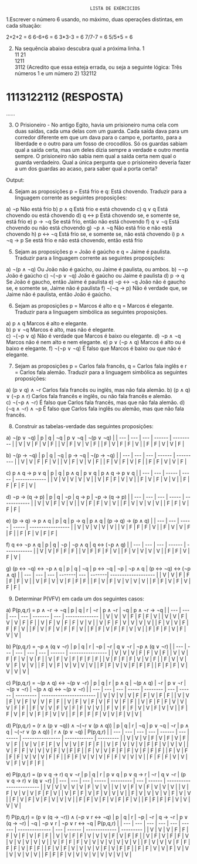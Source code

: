                                     LISTA DE EXÉRCICIOS

1.Escrever o número 6 usando, no máximo, duas operações distintas, em cada 
situação:  

2+2+2 = 6
6-6+6 = 6
3*3-3 = 6
7/7-7 = 6 
5/5+5 = 6

2. Na sequência abaixo descubra qual a próxima linha.
1  
11 
21  
1211  
3112  (Acredito que essa esteja errada, ou seja a seguinte lógica: Três números 1 e um número 2)
132112 
# 1113122112 (RESPOSTA) 
......  

3. O Prisioneiro - No antigo Egito, havia um prisioneiro numa cela com duas saídas, 
cada uma delas com um guarda. Cada saída dava para um corredor diferente em que 
um dava para o campo e, portanto, para a liberdade e o outro para um fosso de 
crocodilos. Só os guardas sabiam qual a saída certa, mas um deles dizia sempre a 
verdade e outro mentia sempre. O prisioneiro não sabia nem qual a saída certa nem 
qual o guarda verdadeiro. Qual a única pergunta que o prisioneiro deveria fazer a um 
dos guardas ao acaso, para saber qual a porta certa?  

Output:


4. Sejam as proposições p = Está frio e q: Está chovendo. Traduzir para a linguagem 
corrente as seguintes proposições: 

a) ¬p                   Não está frio
b) p ∧ q                Está frio e está chovendo
c) q ∨ q                Está chovendo ou está chovendo
d) q ↔ p                Está chovendo se, e somente se, está frio
e) p → ¬q               Se está frio, então não está chovendo
f) q ∨ ¬q               Está chovendo ou não está chovendo
g) ¬p ∧ ¬q              Não está frio e não está chovendo
h) p ↔ ¬q               Está frio se, e somente se, não está chovendo
i) p ∧ ¬q → p           Se está frio e não está chovendo, então está frio

5. Sejam as proposições p = João é gaúcho e q = Jaime é paulista. Traduzir para a 
linguagem corrente as seguintes proposições: 
 
a) ¬(p ∧ ¬q)            Ou João não é gaúcho, ou Jaime é paulista, ou ambos.
b) ¬¬p                  João é gaúcho
c) ¬(¬p ∨ ¬q)           João é gaúcho ou Jaime é paulista
d) p → q                Se João é gaucho, então Jaime é paulista
e) ¬p ↔ ¬q              João não é gaucho se, e somente se, Jaime não é paulista
f) ¬(¬q → p)            Não é verdade que, se Jaime não é paulista, então João é gaúcho.

6. Sejam as proposições p = Marcos é alto e q = Marcos é elegante. Traduzir para a 
linguagem simbólica as seguintes proposições. 

a) p ∧ q                Marcos é alto e elegante.  
b) p ∨ ¬q               Marcos é alto, mas não é elegante.  
c) ¬(¬p ∨ q)            Não é verdade que Marcos é baixo ou elegante. 
d) ¬p ∧ ¬q              Marcos não é nem alto e nem elegante. 
e) p ∨ (¬p ∧ q)         Marcos é alto ou é baixo e elegante. 
f) ¬(¬p ∨ ¬q)           É falso que Marcos é baixo ou que não é elegante. 

7. Sejam as proposições p = Carlos fala francês, q = Carlos fala inglês e r = Carlos 
fala alemão. Traduzir para a linguagem simbólica as seguintes proposições: 

a) (p ∨ q) ∧ ¬r         Carlos fala francês ou inglês, mas não fala alemão. 
b) (p ∧ q) ∨ (¬p ∧ r)   Carlos fala francês e inglês, ou não fala francês e alemão.  
c) ¬(¬p ∧ ¬r)           É falso que Carlos fala francês, mas que não fala alemão. 
d) (¬q ∧ ¬r) ∧ ¬p       É falso que Carlos fala inglês ou alemão, mas que não fala francês.

8. Construir as tabelas-verdade das seguintes proposições:  

a) ¬(p ∨ ¬q)
|  p  |  q  | ¬q  | p ∨ ¬q | ¬(p ∨ ¬q) |
| --- | --- | --- | ------ | --------- |
|  V  |  V  |  F  |   V    |     F     |
|  V  |  F  |  V  |   V    |     F     |
|  F  |  V  |  F  |   F    |     V     |
|  F  |  F  |  V  |   V    |     F     |

b) ¬(p → ¬q)
|  p  |  q  | ¬q  | p → ¬q | ¬(p → ¬q) |
| --- | --- | --- | ------ | --------- |
|  V  |  V  |  F  |   F    |     V     |
|  V  |  F  |  V  |   V    |     F     |
|  F  |  V  |  F  |   V    |     F     |
|  F  |  F  |  V  |   V    |     F     |

c) p ∧ q → p ∨ q
|  p  |  q  | p ∧ q | p ∨ q | p ∧ q → p ∨ q |
| --- | --- | ----- | ----- | ------------- |
|  V  |  V  |   V   |   V   |       V       |
|  V  |  F  |   F   |   V   |       V       |
|  F  |  V  |   F   |   V   |       V       |
|  F  |  F  |   F   |   F   |       V       |

d) ¬p → (q → p)
|  p  |  q  | ¬p  | q → p | ¬p → (q → p) |
| --- | --- | --- | ----- | ------------ |
|  V  |  V  |  F  |   V   |      V       |
|  V  |  F  |  F  |   V   |      V       |
|  F  |  V  |  V  |   V   |      V       |
|  F  |  F  |  V  |   F   |      F       |

e) (p → q) → p ∧ q
|  p  |  q  | p → q | p ∧ q | (p → q) → (p ∧ q) |
| --- | --- | ----- | ----- | ----------------- |
|  V  |  V  |   V   |   V   |         V         |
|  V  |  F  |   F   |   F   |         V         |
|  F  |  V  |   V   |   F   |         F         |
|  F  |  F  |   V   |   F   |         F         |

f) q ↔ ¬p ∧ q
|  p  |  q  | ¬p  | ¬p ∧ q | q ↔ (¬p ∧ q) |
| --- | --- | --- | ------ | ------------ |
|  V  |  V  |  F  |   F    |      F       |
|  V  |  F  |  F  |   F    |      V       |
|  F  |  V  |  V  |   V    |      V       |
|  F  |  F  |  V  |   F    |      V       |

g) (p ↔ ¬q) ↔ ¬p ∧ q
|  p  |  q  | ¬q  | p ↔ ¬q | ¬p  | ¬p ∧ q | (p ↔ ¬q) ↔ (¬p ∧ q) |
| --- | --- | --- | -------| --- | -------| ------------------- |
|  V  |  V  |  F  |    F   |  F  |    F   |          V          |
|  V  |  F  |  V  |    V   |  F  |    F   |          F          |
|  F  |  V  |  F  |    V   |  V  |    V   |          V          |
|  F  |  F  |  V  |    F   |  V  |    F   |          F          |


9. Determinar P(VFV) em cada um dos seguintes casos: 

a) P(p,q,r) = p ∧ ¬r → ¬q
|  p  |  q  |  r  | ¬r | p ∧ ¬r | ¬q | p ∧ ¬r → ¬q |
| --- | --- | --- | --- | ------- | --- | -------------- |
|  V  |  V  |  V  |  F  |   F     |  F  |       V        |
|  V  |  V  |  F  |  V  |   V     |  F  |       F        |
|  V  |  F  |  V  |  F  |   F     |  V  |       V        |
|  V  |  F  |  F  |  V  |   V     |  V  |       V        |
|  F  |  V  |  V  |  F  |   F     |  F  |       V        |
|  F  |  V  |  F  |  V  |   F     |  F  |       V        |
|  F  |  F  |  V  |  F  |   F     |  V  |       V        |
|  F  |  F  |  F  |  V  |   F     |  V  |       V        |

b) P(p,q,r) = ¬p ∧ (q ∨ ¬r)
|  p  |  q  |  r  | ¬p | ¬r | q ∨ ¬r | ¬p ∧ (q ∨ ¬r) |
| --- | --- | --- | --- | --- | ------ | ---------------- |
|  V  |  V  |  V  |  F  |  F  |   V    |        F         |
|  V  |  V  |  F  |  F  |  V  |   V    |        F         |
|  V  |  F  |  V  |  F  |  F  |   F    |        F         |
|  V  |  F  |  F  |  F  |  V  |   V    |        F         |
|  F  |  V  |  V  |  V  |  F  |   V    |        V         |
|  F  |  V  |  F  |  V  |  V  |   V    |        V         |
|  F  |  F  |  V  |  V  |  F  |   F    |        F         |
|  F  |  F  |  F  |  V  |  V  |   V    |        V         |

c) P(p,q,r) = ¬(p ∧ q) ↔ ¬(p ∨ ¬r)
|  p  |  q  |  r  | p ∧ q | ¬(p ∧ q) | ¬r | p ∨ ¬r | ¬(p ∨ ¬r) | ¬(p ∧ q) ↔ ¬(p ∨ ¬r) |
| --- | --- | --- | ----- | -------- | --- | ------ | --------- | ----------------------- |
|  V  |  V  |  V  |   V   |    F     |  F  |   V    |    F      |            F            |
|  V  |  V  |  F  |   V   |    F     |  V  |   V    |    F      |            F            |
|  V  |  F  |  V  |   F   |    V     |  F  |   V    |    F      |            F            |
|  V  |  F  |  F  |   F   |    V     |  V  |   V    |    F      |            F            |
|  F  |  V  |  V  |   F   |    V     |  F  |   F    |    V      |            V            |
|  F  |  V  |  F  |   F   |    V     |  V  |   F    |    V      |            V            |
|  F  |  F  |  V  |   F   |    V     |  F  |   F    |    V      |            V            |
|  F  |  F  |  F  |   F   |    V     |  V  |   F    |    V      |            V            |

d) P(p,q,r) = (r ∧ (p ∨ ¬q)) ∧ ¬(¬r ∨ (p ∧ q))
|  p  |  q  |  r  | ¬q | p ∨ ¬q | ¬r | p ∧ q | ¬(¬r ∨ (p ∧ q)) | r ∧ (p ∨ ¬q) | P(p,q,r) |
| --- | --- | --- | --- | ------ | --- | ----- | ---------------- | ------------ | --------- |
|  V  |  V  |  V  |  F  |   V    |  F  |   V   |         F        |      V       |    F      |
|  V  |  V  |  F  |  F  |   V    |  V  |   V   |         F        |      F       |    F      |
|  V  |  F  |  V  |  V  |   V    |  F  |   F   |         V        |      V       |    V      |
|  V  |  F  |  F  |  V  |   V    |  V  |   F   |         V        |      F       |    F      |
|  F  |  V  |  V  |  F  |   F    |  F  |   V   |         F        |      F       |    F      |
|  F  |  V  |  F  |  F  |   F    |  V  |   V   |         V        |      F       |    F      |
|  F  |  F  |  V  |  V  |   V    |  F  |   F   |         V        |      V       |    V      |
|  F  |  F  |  F  |  V  |   V    |  V  |   F   |         V        |      F       |    F      |

e) P(p,q,r) = (p ∨ q → r) q ∨ ¬r
|  p  |  q  |  r  | p ∨ q | p ∨ q → r | ¬r | q ∨ ¬r | (p ∨ q → r) ∨ (q ∨ ¬r) |
| --- | --- | --- | ----- | --------- | --- | ------ | ------------------------ |
|  V  |  V  |  V  |   V   |     V     |  F  |   V    |            V             |
|  V  |  V  |  F  |   V   |     F     |  V  |   V    |            V             |
|  V  |  F  |  V  |   V   |     V     |  F  |   F    |            V             |
|  V  |  F  |  F  |   V   |     F     |  V  |   V    |            V             |
|  F  |  V  |  V  |   V   |     V     |  F  |   V    |            V             |
|  F  |  V  |  F  |   V   |     F     |  V  |   V    |            V             |
|  F  |  F  |  V  |   F   |     V     |  F  |   F    |            V             |
|  F  |  F  |  F  |   F   |     V     |  V  |   V    |            V             |

f) P(p,q,r) = (p ∨ (q → ¬r)) ∧ (¬p ∨ r ↔ ¬q)
|  p  |  q  |  r  | ¬p | ¬r | q → ¬r | p ∨ (q → ¬r) | ¬q | ¬p ∨ r | ¬p ∨ r ↔ ¬q | P(p,q,r) |
| --- | --- | --- | --- | --- | ------ | -------------- | --- | ------ | ------------- | --------- |
|  V  |  V  |  V  |  F  |  F  |   F    |       V        |  F  |   V    |       F       |    F      |
|  V  |  V  |  F  |  F  |  V  |   V    |       V        |  F  |   V    |       F       |    F      |
|  V  |  F  |  V  |  F  |  F  |   V    |       V        |  V  |   V    |       V       |    V      |
|  V  |  F  |  F  |  F  |  V  |   V    |       V        |  V  |   V    |       V       |    V      |
|  F  |  V  |  V  |  V  |  F  |   F    |       F        |  F  |   V    |       F       |    F      |
|  F  |  V  |  F  |  V  |  V  |   V    |       V        |  F  |   V    |       F       |    F      |
|  F  |  F  |  V  |  V  |  F  |   V    |       V        |  V  |   V    |       V       |    V      |
|  F  |  F  |  F  |  V  |  V  |   V    |       V        |  V  |   V    |       V       |    V      |


